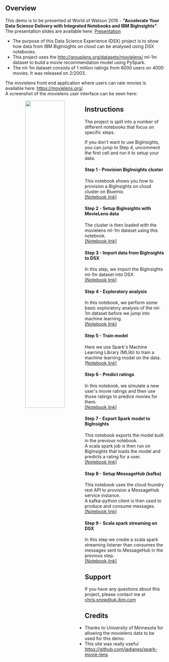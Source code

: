 ## Overview

This demo is to be presented at World of Watson 2016 - **"Accelerate Your Data Science Delivery with Integrated Notebooks and IBM BigInsights"**. The presentation slides are available here: [Presentation](./Presentation.pdf)

- The purpose of this Data Science Experience (DSX) project is to show how data from IBM BigInsights on cloud can be analysed using DSX notebooks. 
- This project uses the http://grouplens.org/datasets/movielens/ ml-1m dataset to build a movie recommendation model using PySpark.
- The ml-1m dataset consists of 1 million ratings from 6000 users on 4000 movies. It was released on 2/2003.

The movielens front end application where users can rate movies is available here: https://movielens.org/. <br/>
A screenshot of the movielens user interface can be seen here: 


<div style="text-align:center" markdown="1">
<img src="https://movielens.org/images/site/main-screen.png" width="50%" style="float: left;" />
</div>


## Instructions

The project is split into a number of different notebooks that focus on specific steps.

If you don't want to use BigInsights, you can jump to Step 4, uncomment the first cell and run it to setup your data.


#### Step 1 - Provision BigInsights cluster

This notebook shows you how to provision a BigInsights on cloud cluster on Bluemix.<br>
[[Notebook link]](https://apsportal.ibm.com/analytics/notebooks/47cdae41-3c37-45ea-a8db-d769d09cf484/view?access_token=3b9b2ede82ac488e87841ecb7e2b4327a9048e3741c5371b5e926adffa59fb9b)<br>

#### Step 2 - Setup BigInsights with MovieLens data

The cluster is then loaded with the movielens ml-1m dataset using this notebook. <br>
[[Notebook link]](https://apsportal.ibm.com/analytics/notebooks/648aa475-9487-4370-8529-e77c483e2df4/view?access_token=7b941a2e1fd5918ee47ae23142975a21c4b8c0219bc6fe2ee9f8c45697eee547)

#### Step 3 - Import data from BigInsights to DSX

In this step, we import the BigInsights ml-1m dataset into DSX.<br>
[[Notebook link]](https://apsportal.ibm.com/analytics/notebooks/7ee23699-7654-40a3-aa84-069bdf04706d/view?access_token=582a2a971aed9b4176f75392dd9db162a166d3b33c3cdf872db0f92475215fe3)

#### Step 4 - Exploratory analysis

In this notebook, we perform some basic exploratory analysis of the ml-1m dataset before we jump into machine learning.<br>
[[Notebook link]](https://apsportal.ibm.com/analytics/notebooks/4187e63f-b688-4a7f-b2be-409d60beac34/view?access_token=a2d278d7ca116266ab4085968fa1bb88ff86ba649369bc220889a5f36f50c1ef)

#### Step 5 - Train model

Here we use Spark's Machine Learning Library (MLlib) to train a machine learning model on the data.<br>
[[Notebook link]](https://apsportal.ibm.com/analytics/notebooks/78ec9a65-b494-47dc-b8c3-5593dae524c9/view?access_token=733c997ae7e98e9eee7bea702c4e969640355db9f2108cef1911d63cfdad7475)

#### Step 6 - Predict ratings

In this notebook, we simulate a new user's movie ratings and then use those ratings to predice movies for them.<br>
[[Notebook link]](https://apsportal.ibm.com/analytics/notebooks/2141592d-a551-4212-aa71-56558852e833/view?access_token=d82308453c0027068822216cdacc731ea4074f3431d1712dff68d164be4accd1)

#### Step 7 - Export Spark model to BigInsights

This notebook exports the model built in the previous notebook. <br/>A scala spark job is then run on BigInsights that loads the model and predicts a rating for a user.<br>
[[Notebook link]](https://apsportal.ibm.com/analytics/notebooks/12438a01-acac-4b94-a1b8-663f3091cc4a/view?access_token=98baa449cbe5a3dfbea41055c236a490f450960cdb84468ba4f7fd54b7b14298)

#### Step 8 - Setup MessageHub (kafka)

This notebook uses the cloud foundry rest API to provision a MessageHub service instance.<br>
A kafka-python client is then used to produce and consume messages.<br>
[[Notebook link]](https://apsportal.ibm.com/analytics/notebooks/9ce45745-aab4-47db-af3a-751cb1e79e74/view?access_token=42d36e4ef734f268778fae315eae78493995e7065f6f752427b7eabc6873b65f)

#### Step 9 - Scala spark streaming on DSX

In this step we create a scala spark streaming listener than consumes the messages sent to MessageHub in the previous step.<br>
[[Notebook link]](https://apsportal.ibm.com/analytics/notebooks/fea000bc-b422-49cb-a5d6-56ec40edfb48/view?access_token=6fa9ea382a2563ff25e4e0bf06eae997063e4ae11af44686e8750089b520c2a1)

## Support

If you have any questions about this project, please contact me at <chris.snow@uk.ibm.com>


## Credits

- Thanks to University of Minnesota for allowing the movielens data to be used for this demo.
- This site was really useful https://github.com/jadianes/spark-movie-lens
